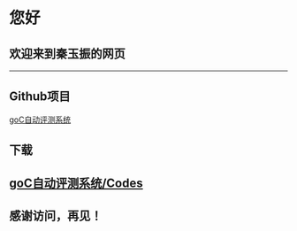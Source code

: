 # 您好

## 欢迎来到秦玉振的网页  
---  
## Github项目  
[goC自动评测系统](https://github.com/YuzhenQin/goC-automatic-evaluation-system)  
## 下载  
[goC自动评测系统/Codes](https://github.com/YuzhenQin/goC-automatic-evaluation-system/blob/master/goC.cpp)  
---
## 感谢访问，再见！
